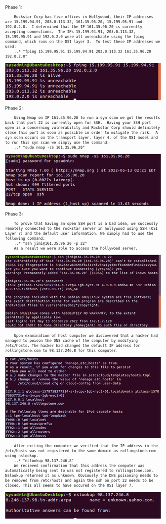Phase 1:
        
        Rockstar Corp has five offices in Hollywood, their IP addresses are 15.199.94.91, 203.0.113.32, 161.35.96.20, 15.199.95.91 and 192.0.2.0.  I determined that the IP 161.35.96.20 is currently accepting connections.  The IPs 15.199.94.91, 203.0.113.32, 15.199.95.91 and 192.0.2.0 were all unreachable using the fping command, which runs on the OSI layer 3.  To test these IP addresses we used:
        ..* "fping 15.199.95.91 15.199.94.91 203.0.113.32 161.35.96.20 192.0.2.0"
![HW8_Phase_1.png](/HW-8/Image/HW8_Phase_1.png)

Phase 2:

        Using Nmap on IP 161.35.96.20 to run a syn scan we got the results back that port 22 is currently open for SSH.  Having your SSH port open is a concerning vulnerability and Rockstar Corp should definitely close this port as soon as possible in order to mitigate the risk.  A syn scan occurs on the transport layer, layer 4, of the OSI model and to run this syn scan we simply use the command:
        ..* "sudo nmap -sS 161.35.96.20"
![HW8_Phase_2.png](/HW-8/Image/HW8_Phase_2.png)

Phase 3:

        To prove that having an open SSH port is a bad idea, we successly remotely connected to the rockstar server in hollywood using SSH (OSI Layer 7) and the default user information. We simply had to use the following command:
        ..* "ssh jimi@161.35.96.20 -p 22"
        As a result we were able to access the hollywood server. 
![](/HW-8/Image/HW8_Phase_3.png)

        Upon examination of host computer we discovered that a hacker had managed to poison the DNS cache of the computer by modifying /etc/hosts. The hacker had changed the default IP address for rollingstone.com to 98.137.246.8 for this computer.
![](/HW-8/Image/HW8_Phase_3-2.png)

        After exiting the computer we verified that the IP address in the /etc/hosts was not registered to the same domain as rollingstone.com using nslookup. 
        ..* "nslookup 98.137.246.8"
        We recieved confirmation that this address the computer was automatically being sent to was not registered to rollingstone.com. Nslookup returned it as unknown. Obviously the DNS poisoning needs to be removed from /etc/hosts and again the ssh on port 22 needs to be closed. This all seems to have occured on the OSI layer 7.
![](/HW-8/Image/HW8_Phase_3-3.png)